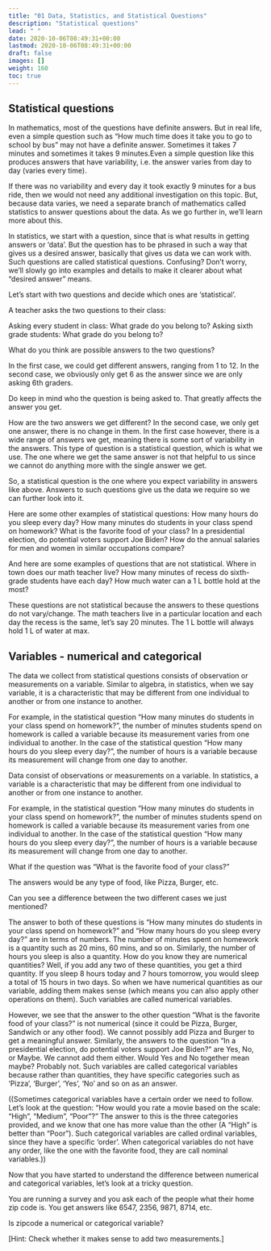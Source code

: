 ```yaml
---
title: "01 Data, Statistics, and Statistical Questions"
description: "Statistical questions"
lead: " "
date: 2020-10-06T08:49:31+00:00
lastmod: 2020-10-06T08:49:31+00:00
draft: false
images: []
weight: 160
toc: true
---
```


## Statistical questions

In mathematics, most of the questions have definite answers. But in real life, even a simple question such as “How much time does it take you to go to school by bus” may not have a definite answer. Sometimes it takes 7 minutes and sometimes it takes 9 minutes.Even a simple question like this produces answers that have variability, i.e. the answer varies from day to day (varies every time).

If there was no variability and every day it took exactly 9 minutes for a bus ride, then we would not need any additional investigation on this topic.  But, because data varies, we need a separate branch of mathematics called statistics to answer questions about the data. As we go further in, we’ll learn more about this. 

In statistics, we start with a question, since that is what results in getting answers or ‘data’. But the question has to be phrased in such a way that gives us a desired answer, basically that gives us data we can work with. Such questions are called statistical questions. Confusing? Don’t worry, we’ll slowly go into examples and details to make it clearer about what “desired answer” means. 

Let’s start with two questions and decide which ones are ‘statistical’.

A teacher asks the two questions to their class:

Asking every student in class: What grade do you belong to?
Asking sixth grade students: What grade do you belong to?

What do you think are possible answers to the two questions?

In the first case, we could get different answers, ranging from 1 to 12. 
In the second case, we obviously only get 6 as the answer since we are only asking 6th graders. 

Do keep in mind who the question is being asked to. That greatly affects the answer you get.

How are the two answers we get different?
In the second case, we only get one answer, there is no change in them. In the first case however, there is a wide range of answers we get, meaning there is some sort of variability in the answers. This type of question is a statistical question, which is what we use. The one where we get the same answer is not that helpful to us since we cannot do anything more with the single answer we get.


So, a statistical question is the one where you expect variability in answers like above. Answers to such questions give us the data we require so we can further look into it.

Here are some other examples of statistical questions:
How many hours do you sleep every day?
How many minutes do students in your class spend on homework?
What is the favorite food of your class?
In a presidential election, do potential voters support Joe Biden?
How do the annual salaries for men and women in similar occupations compare?

And here are some examples of questions that are not statistical.
Where in town does our math teacher live?
How many minutes of recess do sixth-grade students have each day? 
How much water can a 1 L bottle hold at the most?

These questions are not statistical because the answers to these questions do not vary/change. The math teachers live in a particular location and each day the recess is the same, let’s say 20 minutes. The 1 L bottle will always hold 1 L of water at max.

## Variables -  numerical and categorical  
	 		
The data we collect  from statistical questions consists of observation or measurements on a variable. Similar to algebra, in statistics, when we say variable, it is  a characteristic that may be different from one individual to another or from one instance to another. 

For example, in the statistical question “How many minutes do students in your class spend on homework?”, the number of minutes students spend on homework is called a variable because its measurement varies from one individual to another. In the case of the statistical question “How many hours do you sleep every day?”, the number of hours is a variable because its measurement will change from one day to another. 



Data consist of observations or measurements on a variable. In statistics, a variable is a characteristic that may be different from one individual to another or from one instance to another. 

For example, in the statistical question “How many minutes do students in your class spend on homework?”, the number of minutes students spend on homework is called a variable because its measurement varies from one individual to another. In the case of the statistical question “How many hours do you sleep every day?”, the number of hours is a variable because its measurement will change from one day to another. 

What if the question was “What is the favorite food of your class?”

The answers would be any type of food, like Pizza, Burger, etc.

Can you see a difference between the two different cases we just mentioned?

The answer to both of these questions is “How many minutes do students in your class spend on homework?” and “How many hours do you sleep every day?” are in terms of numbers. The number of minutes spent on homework is a quantity such as 20 mins, 60 mins, and so on. Similarly, the number of hours you sleep is also a quantity. How do you know they are numerical quantities? Well, if you add any two of these quantities, you get a third quantity. If you sleep 8 hours today and 7 hours tomorrow, you would sleep a total of 15 hours in two days. So when we have numerical quantities as our variable, adding them makes sense (which means you can also apply other operations on them). Such variables are called numerical variables.

However, we see that the answer to the other question “What is the favorite food of your class?” is not numerical (since it could be Pizza, Burger, Sandwich or any other food). We cannot possibly add Pizza and Burger to get a meaningful answer. Similarly, the answers to the question “In a presidential election, do potential voters support Joe Biden?“  are Yes, No, or Maybe. We cannot add them either. Would Yes and No together mean maybe? Probably not. 
Such variables are called categorical variables because rather than quantities, they have specific categories such as ‘Pizza’, ‘Burger’, ‘Yes’, ‘No’ and so on as an answer. 

((Sometimes categorical variables have a certain order we need to follow. Let’s look at the question: “How would you rate a movie based on the scale:  “High”, “Medium”, “Poor”?” The answer to this is the three categories provided, and we know that one has more value than the other (A “High” is better than “Poor”). Such categorical variables are called ordinal variables, since they have a specific ‘order’. 
When categorical variables do not have any order, like the one with the favorite food, they are call nominal variables.))

Now that you have started to understand the difference between numerical and categorical variables, let’s look at a tricky question. 

You are running a survey and you ask each of the people what their home zip code is.
You get answers like 6547, 2356, 9871, 8714, etc. 

Is zipcode a numerical or categorical variable? 

[Hint: Check whether it makes sense to add two measurements.]


